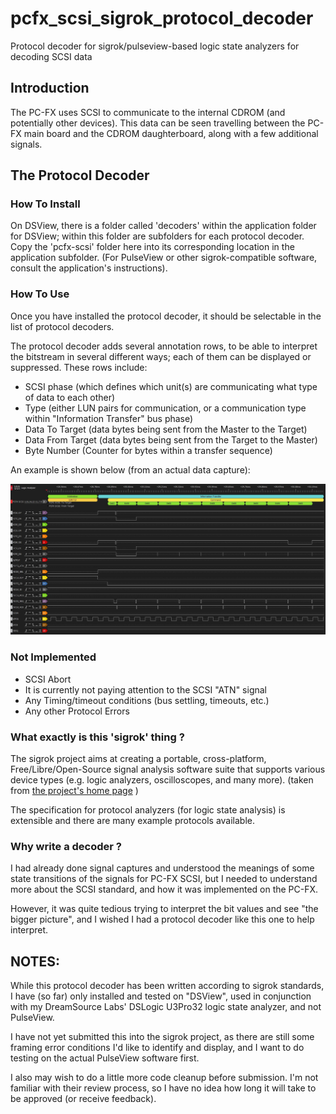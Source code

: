 # pcfx_scsi_sigrok_protocol_decoder
Protocol decoder for sigrok/pulseview-based logic state analyzers for decoding SCSI data

## Introduction

The PC-FX uses SCSI to communicate to the internal CDROM (and potentially other devices).
This data can be seen travelling between the PC-FX main board and the CDROM daughterboard,
along with a few additional signals.

## The Protocol Decoder

### How To Install

On DSView, there is a folder called 'decoders' within the application folder for DSView; within this
folder are subfolders for each protocol decoder. Copy the 'pcfx-scsi' folder here into its corresponding
location in the application subfolder.  (For PulseView or other sigrok-compatible software, consult the
application's instructions).

### How To Use

Once you have installed the protocol decoder, it should be selectable in the list of protocol decoders.

The protocol decoder adds several annotation rows, to be able to interpret the bitstream in several
different ways; each of them can be displayed or suppressed.  These rows include:
 - SCSI phase (which defines which unit(s) are communicating what type of data to each other)
 - Type (either LUN pairs for communication, or a communication type within "Information Transfer" bus phase)
 - Data To Target (data bytes being sent from the Master to the Target)
 - Data From Target (data bytes being sent from the Target to the Master)
 - Byte Number (Counter for bytes within a transfer sequence)

An example is shown below (from an actual data capture):

![Logic Analyzer Capture](img/PCFX_SCSI.JPG)

### Not Implemented

- SCSI Abort
- It is currently not paying attention to the SCSI "ATN" signal
- Any Timing/timeout conditions (bus settling, timeouts, etc.)
- Any other Protocol Errors


### What exactly is this 'sigrok' thing ?

The sigrok project aims at creating a portable, cross-platform, Free/Libre/Open-Source signal analysis software suite that supports
various device types (e.g. logic analyzers, oscilloscopes, and many more).
(taken from [the project's home page](https://sigrok.org/wiki/Main_Page) )

The specification for protocol analyzers (for logic state analysis) is extensible and there are many
example protocols available.


### Why write a decoder ?

I had already done signal captures and understood the meanings of some state transitions of the signals for PC-FX SCSI,
but I needed to understand more about the SCSI standard, and how it was implemented on the PC-FX.

However, it was quite tedious trying to interpret the bit values and see "the bigger picture", and I wished I had a
protocol decoder like this one to help interpret.


## NOTES:

While this protocol decoder has been written according to sigrok standards, I have (so far) only
installed and tested on "DSView", used in conjunction with my DreamSource Labs' DSLogic U3Pro32
logic state analyzer, and not PulseView.

I have not yet submitted this into the sigrok project, as there are still some framing error
conditions I'd like to identify and display, and I want to do testing on the actual PulseView
software first.

I also may wish to do a little more code cleanup before submission.  I'm not familiar with their
review process, so I have no idea how long it will take to be approved (or receive feedback).

